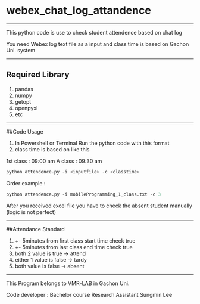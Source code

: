 # webex_chat_log_attandence

--------------------------
This python code is use to check student attendence based on chat log

You need Webex log text file as a input and class time is based on Gachon Uni. system

----------------------------
## Required Library
1. pandas
2. numpy
3. getopt
4. openpyxl
5. etc

---------------------------

##Code Usage
1. In Powershell or Terminal Run the python code with this format
2. class time is based on like this

1st class : 09:00 am 
A class : 09:30 am

```python
python attendence.py -i <inputfile> -c <classtime>
```

Order example : 
```python
python attendence.py -i mobileProgramming_1_class.txt -c 3
```

After you received excel file you have to check the absent student manually (logic is not perfect)

----------------
##Attendance Standard
1. +- 5minutes from first class start time check true
2. +- 5minutes from last class end time check true
3. both 2 value is true  -> attend 
4. either 1 value is false -> tardy
5. both value is false -> absent
----------------
This Program belongs to VMR-LAB in Gachon Uni.

Code developer : Bachelor course Research Assistant Sungmin Lee
    
    
  
